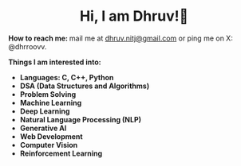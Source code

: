 <h1 align="center">Hi, I am Dhruv!👋</h1>
<p align="left"><b>How to reach me: </b>mail me at <a href="mailto:dhruv.nitj@gmail.com">dhruv.nitj@gmail.com</a> or ping me on X: @dhrroovv.</p>

<p align="left"><b>Things I am interested into:</b></p>
<ul>
  <li><b>Languages: C, C++, Python</b></li>
  <li><b>DSA (Data Structures and Algorithms)</b></li>
  <li><b>Problem Solving</b></li>
  <li><b>Machine Learning</b></li>
  <li><b>Deep Learning</b></li>
  <li><b>Natural Language Processing (NLP)</b></li>
  <li><b>Generative AI</b></li>
  <li><b>Web Development</b></li>
  <li><b>Computer Vision</b></li>
  <li><b>Reinforcement Learning</b></li>
</ul>

